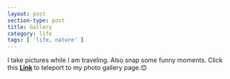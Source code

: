 ```yaml
---
layout: post
section-type: post
title: Gallery
category: life
tags: [ 'life, nature' ]
---
```


I take pictures while I am traveling. Also snap some funny moments.
Click this <strong> [Link](https://www.lofter.com/tigerhu7)
</strong>
to teleport to my photo gallery page.😊
